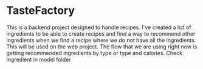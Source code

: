 # TasteFactory
This is a backend project designed to handle recipes. 
I've created a list of ingredients to be able to create recipes and find a way to recommend other ingredients when we find a recipe where we do not have all the ingredients. This will be used on the web project. The flow that we are using right now is getting recommended ingredients by type or type and calories. Check Ingredient in model folder
